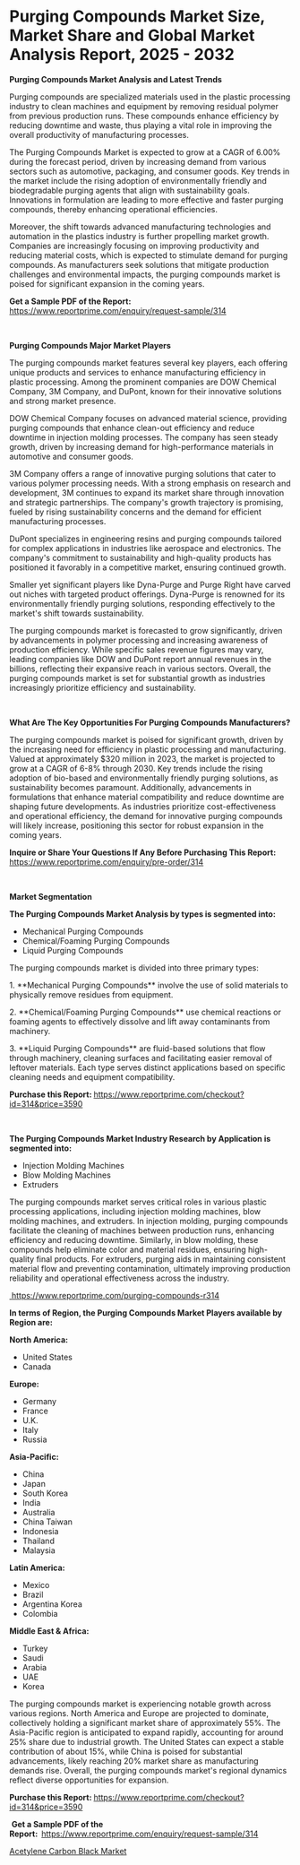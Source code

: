 <p><h1>Purging Compounds Market Size, Market Share and Global Market Analysis Report, 2025 - 2032</h1></p><p><strong>Purging Compounds Market Analysis and Latest Trends</strong></p>
<p><p>Purging compounds are specialized materials used in the plastic processing industry to clean machines and equipment by removing residual polymer from previous production runs. These compounds enhance efficiency by reducing downtime and waste, thus playing a vital role in improving the overall productivity of manufacturing processes. </p><p>The Purging Compounds Market is expected to grow at a CAGR of 6.00% during the forecast period, driven by increasing demand from various sectors such as automotive, packaging, and consumer goods. Key trends in the market include the rising adoption of environmentally friendly and biodegradable purging agents that align with sustainability goals. Innovations in formulation are leading to more effective and faster purging compounds, thereby enhancing operational efficiencies.</p><p>Moreover, the shift towards advanced manufacturing technologies and automation in the plastics industry is further propelling market growth. Companies are increasingly focusing on improving productivity and reducing material costs, which is expected to stimulate demand for purging compounds. As manufacturers seek solutions that mitigate production challenges and environmental impacts, the purging compounds market is poised for significant expansion in the coming years.</p></p>
<p><strong>Get a Sample PDF of the Report:&nbsp;</strong> <a href="https://www.reportprime.com/enquiry/request-sample/314?utm_campaign=3133&utm_medium=2&utm_source=Github&utm_content=ia&utm_term=18032025&utm_id=purging-compounds">https://www.reportprime.com/enquiry/request-sample/314</a></p>
<p>&nbsp;</p>
<p><strong>Purging Compounds Major Market Players</strong></p>
<p><p>The purging compounds market features several key players, each offering unique products and services to enhance manufacturing efficiency in plastic processing. Among the prominent companies are DOW Chemical Company, 3M Company, and DuPont, known for their innovative solutions and strong market presence.</p><p>DOW Chemical Company focuses on advanced material science, providing purging compounds that enhance clean-out efficiency and reduce downtime in injection molding processes. The company has seen steady growth, driven by increasing demand for high-performance materials in automotive and consumer goods.</p><p>3M Company offers a range of innovative purging solutions that cater to various polymer processing needs. With a strong emphasis on research and development, 3M continues to expand its market share through innovation and strategic partnerships. The company's growth trajectory is promising, fueled by rising sustainability concerns and the demand for efficient manufacturing processes.</p><p>DuPont specializes in engineering resins and purging compounds tailored for complex applications in industries like aerospace and electronics. The company's commitment to sustainability and high-quality products has positioned it favorably in a competitive market, ensuring continued growth.</p><p>Smaller yet significant players like Dyna-Purge and Purge Right have carved out niches with targeted product offerings. Dyna-Purge is renowned for its environmentally friendly purging solutions, responding effectively to the market's shift towards sustainability.</p><p>The purging compounds market is forecasted to grow significantly, driven by advancements in polymer processing and increasing awareness of production efficiency. While specific sales revenue figures may vary, leading companies like DOW and DuPont report annual revenues in the billions, reflecting their expansive reach in various sectors. Overall, the purging compounds market is set for substantial growth as industries increasingly prioritize efficiency and sustainability.</p></p>
<p>&nbsp;</p>
<p><strong>What Are The Key Opportunities For Purging Compounds Manufacturers?</strong></p>
<p><p>The purging compounds market is poised for significant growth, driven by the increasing need for efficiency in plastic processing and manufacturing. Valued at approximately $320 million in 2023, the market is projected to grow at a CAGR of 6-8% through 2030. Key trends include the rising adoption of bio-based and environmentally friendly purging solutions, as sustainability becomes paramount. Additionally, advancements in formulations that enhance material compatibility and reduce downtime are shaping future developments. As industries prioritize cost-effectiveness and operational efficiency, the demand for innovative purging compounds will likely increase, positioning this sector for robust expansion in the coming years.</p></p>
<p><strong>Inquire or Share Your Questions If Any Before Purchasing This Report:</strong> <a href="https://www.reportprime.com/enquiry/pre-order/314?utm_campaign=3133&utm_medium=2&utm_source=Github&utm_content=ia&utm_term=18032025&utm_id=purging-compounds">https://www.reportprime.com/enquiry/pre-order/314</a></p>
<p>&nbsp;</p>
<p><strong>Market Segmentation</strong></p>
<p><strong>The Purging Compounds Market Analysis by types is segmented into:</strong></p>
<p><ul><li>Mechanical Purging Compounds</li><li>Chemical/Foaming Purging Compounds</li><li>Liquid Purging Compounds</li></ul></p>
<p><p>The purging compounds market is divided into three primary types: </p><p>1. **Mechanical Purging Compounds** involve the use of solid materials to physically remove residues from equipment.  </p><p>2. **Chemical/Foaming Purging Compounds** use chemical reactions or foaming agents to effectively dissolve and lift away contaminants from machinery.  </p><p>3. **Liquid Purging Compounds** are fluid-based solutions that flow through machinery, cleaning surfaces and facilitating easier removal of leftover materials. Each type serves distinct applications based on specific cleaning needs and equipment compatibility.</p></p>
<p><strong>Purchase this Report:&nbsp;</strong><a href="https://www.reportprime.com/checkout?id=314&price=3590&utm_campaign=3133&utm_medium=2&utm_source=Github&utm_content=ia&utm_term=18032025&utm_id=purging-compounds">https://www.reportprime.com/checkout?id=314&price=3590</a></p>
<p>&nbsp;</p>
<p><strong>The Purging Compounds Market Industry Research by Application is segmented into:</strong></p>
<p><ul><li>Injection Molding Machines</li><li>Blow Molding Machines</li><li>Extruders</li></ul></p>
<p><p>The purging compounds market serves critical roles in various plastic processing applications, including injection molding machines, blow molding machines, and extruders. In injection molding, purging compounds facilitate the cleaning of machines between production runs, enhancing efficiency and reducing downtime. Similarly, in blow molding, these compounds help eliminate color and material residues, ensuring high-quality final products. For extruders, purging aids in maintaining consistent material flow and preventing contamination, ultimately improving production reliability and operational effectiveness across the industry.</p></p>
<p><a href="https://www.reportprime.com/purging-compounds-r314?utm_campaign=3133&utm_medium=2&utm_source=Github&utm_content=ia&utm_term=18032025&utm_id=purging-compounds">&nbsp;https://www.reportprime.com/purging-compounds-r314</a></p>
<p><strong>In terms of Region, the Purging Compounds Market Players available by Region are:</strong></p>
<p>
    <p> <strong> North America: </strong>
        <ul>
            <li>United States</li>
            <li>Canada</li>
        </ul>
        </p> 
    <p> <strong> Europe: </strong>
        <ul>
            <li>Germany</li>
            <li>France</li>
            <li>U.K.</li>
            <li>Italy</li>
            <li>Russia</li>
        </ul>
        </p> 
    <p> <strong> Asia-Pacific: </strong>
        <ul>
            <li>China</li>
            <li>Japan</li>
            <li>South Korea</li>
            <li>India</li>
            <li>Australia</li>
            <li>China Taiwan</li>
            <li>Indonesia</li>
            <li>Thailand</li>
            <li>Malaysia</li>
        </ul>
        </p> 
    <p> <strong> Latin America: </strong>
        <ul>
            <li>Mexico</li>
            <li>Brazil</li>
            <li>Argentina Korea</li>
            <li>Colombia</li>
        </ul>
        </p> 
    <p> <strong> Middle East & Africa: </strong>
        <ul>
            <li>Turkey</li>
            <li>Saudi</li>
            <li>Arabia</li>
            <li>UAE</li>
            <li>Korea</li>
        </ul>
    </p>
    </p>
<p><p>The purging compounds market is experiencing notable growth across various regions. North America and Europe are projected to dominate, collectively holding a significant market share of approximately 55%. The Asia-Pacific region is anticipated to expand rapidly, accounting for around 25% share due to industrial growth. The United States can expect a stable contribution of about 15%, while China is poised for substantial advancements, likely reaching 20% market share as manufacturing demands rise. Overall, the purging compounds market's regional dynamics reflect diverse opportunities for expansion.</p></p>
<p><strong>Purchase this Report: </strong><a href="https://www.reportprime.com/checkout?id=314&price=3590&utm_campaign=3133&utm_medium=2&utm_source=Github&utm_content=ia&utm_term=18032025&utm_id=purging-compounds">https://www.reportprime.com/checkout?id=314&price=3590</a></p>
<p>&nbsp;<strong>Get a Sample PDF of the Report:&nbsp;&nbsp;</strong><a href="https://www.reportprime.com/enquiry/request-sample/314?utm_campaign=3133&utm_medium=2&utm_source=Github&utm_content=ia&utm_term=18032025&utm_id=purging-compounds">https://www.reportprime.com/enquiry/request-sample/314</a></p>
<p><strong></strong></p>
<p><p><a href="https://github.com/rianttegang/Market-Research-Report-List-1/blob/main/acetylene-carbon-black-market.md?utm_campaign=3133&utm_medium=2&utm_source=Github&utm_content=ia&utm_term=18032025&utm_id=purging-compounds">Acetylene Carbon Black Market</a></p></p>